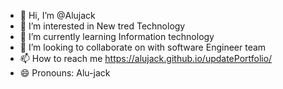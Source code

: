 - 👋 Hi, I’m @Alujack
- 👀 I’m interested in New tred Technology
- 🌱 I’m currently learning Information technology
- 💞️ I’m looking to collaborate on with software Engineer team
- 📫 How to reach me https://alujack.github.io/updatePortfolio/
- 😄 Pronouns: Alu-jack

<!---
Alujack/Alujack is a ✨ special ✨ repository because its `README.md` (this file) appears on your GitHub profile.
You can click the Preview link to take a look at your changes.
--->
